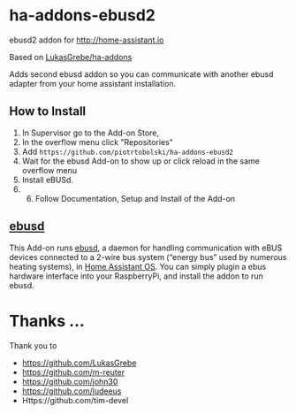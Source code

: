 # ha-addons-ebusd2
ebusd2 addon for http://home-assistant.io

Based on [LukasGrebe/ha-addons](https://github.com/LukasGrebe/ha-addons)

Adds second ebusd addon so you can communicate with another ebusd adapter from your home assistant installation.

## How to Install
1. In Supervisor go to the Add-on Store,
2. In the overflow menu click "Repositories"
3. Add `https://github.com/piotrtobolski/ha-addons-ebusd2`
4. Wait for the ebusd Add-on to show up or click reload in the same overflow menu
5. Install eBUSd.
6. 6. Follow Documentation, Setup and Install of the Add-on


## [ebusd](https://github.com/piotrtobolski/ha-addons-ebusd2/tree/main/ebusd) 

This Add-on runs [ebusd](http://ebusd.eu), a daemon for handling communication with eBUS devices connected to a 2-wire bus system (“energy bus” used by numerous heating systems), in [Home Assistant OS](https://www.home-assistant.io/installation/raspberrypi). You can simply plugin a ebus hardware interface into your RaspberryPi, and install the addon to run ebusd.


# Thanks ...

Thank you to

- https://github.com/LukasGrebe
- https://github.com/m-reuter
- https://github.com/john30
- https://github.com/ludeeus
- Https://github.com/tim-devel
